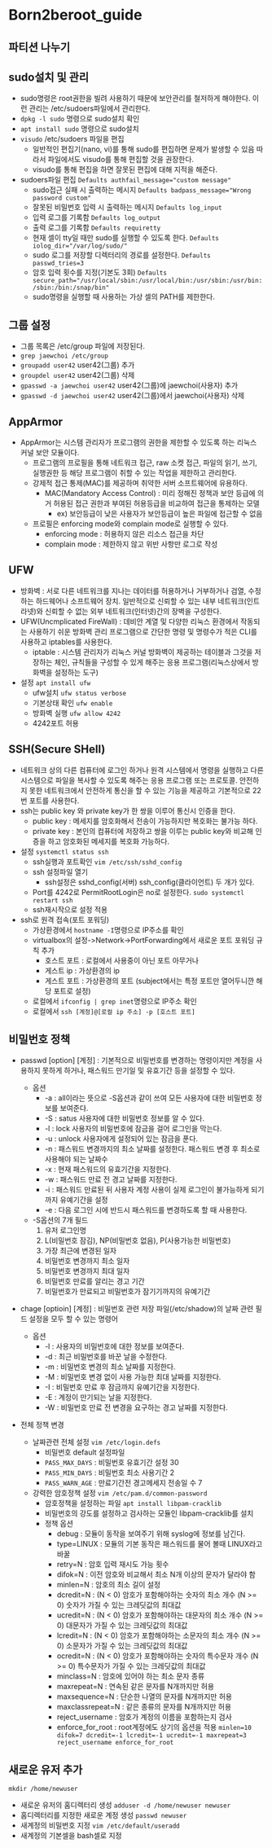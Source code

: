 # Born2beroot_guide

## 파티션 나누기

## sudo설치 및 관리
+ sudo명령은 root권한을 빌려 사용하기 때문에 보안관리를 철저하게 해야한다. 이런 관리는 /etc/sudoers파일에서 관리한다.
+ `dpkg -l sudo` 명령으로 sudo설치 확인
+ `apt install sudo` 명령으로 sudo설치
+ `visudo` /etc/sudoers 파일을 편집
    + 일반적인 편집기(nano, vi)를 통해 sudo를 편집하면 문제가 발생할 수 있음 따라서 파일에서도 visudo를 통해 편집할 것을 권장한다.
    + visudo를 통해 편집을 하면 잘못된 편집에 대해 지적을 해준다.
+ sudoers파일 편집
    ```Defaults	authfail_message="custom message"```
    + sudo접근 실패 시 출력하는 메시지
    ```Defaults	badpass_message="Wrong password custom"```
    + 잘못된 비밀번호 입력 시 출력하는 메시지
    ```Defaults	log_input```
    + 입력 로그를 기록함
    ```Defaults	log_output```
    + 출력 로그를 기록함
    ```Defaults	requiretty```
    + 현재 셀이 tty일 때만 sudo를 실행할 수 있도록 한다.
    ```Defaults	iolog_dir="/var/log/sudo/"```
    + sudo 로그를 저장할 디렉터리의 경로를 설정한다.
    ```Defaults	passwd_tries=3```
    + 암호 입력 횟수를 지정(기본도 3회)
    ```Defaults    secure_path="/usr/local/sbin:/usr/local/bin:/usr/sbin:/usr/bin:/sbin:/bin:/snap/bin"```
    + sudo명령을 실행할 때 사용하는 가상 셀의 PATH를 제한한다.
   
## 그룹 설정
+ 그룹 목록은 /etc/group 파일에 저장된다.
+ `grep jaewchoi /etc/group`
+ `groupadd user42` user42(그룹) 추가
+ `groupdel user42` user42(그룹) 삭제
+ `gpasswd -a jaewchoi user42` user42(그룹)에 jaewchoi(사용자) 추가
+ `gpasswd -d jaewchoi user42` user42(그룹)에서 jaewchoi(사용자) 삭제

## AppArmor
+ AppArmor는 시스템 관리자가 프로그램의 권한을 제한할 수 있도록 하는 리눅스 커널 보안 모듈이다.
    + 프로그램의 프로필을 통해 네트워크 접근, raw 소켓 접근, 파일의 읽기, 쓰기, 실행권한 등 해당 프로그램이 취할 수 있는 작업을 제한하고 관리한다.
    + 강제적 접근 통제(MAC)를 제공하며 취약한 서버 소프트웨어에 유용하다.
        + MAC(Mandatory Access Control) : 미리 정해진 정책과 보안 등급에 의거 허용된 접근 권한과 부여된 허용등급을 비교하여 접근을 통제하는 모델
            + ex) 보안등급이 낮은 사용자가 보안등급이 높은 파일에 접근할 수 없음
    + 프로필은 enforcing mode와 complain mode로 실행할 수 있다.
        + enforcing mode : 허용하지 않은 리소스 접근을 차단
        + complain mode : 제한하지 않고 위반 사항만 로그로 작성

## UFW
+ 방화벽 : 서로 다른 네트워크를 지나는 데이터를 허용하거나 거부하거나 검열, 수정하는 하드웨어나 소프트웨어 장치. 일반적으로 신뢰할 수 있는 내부 네트워크(인트라넷)와 신뢰할 수 없는 외부 네트워크(인터넷)간의 장벽을 구성한다.
+ UFW(Uncmplicated FireWall) : 데비안 계열 및 다양한 리눅스 환경에서 작동되는 사용하기 쉬운 방화벽 관리 프로그램으로 간단한 명령 및 명령수가 적은 CLI를 사용하고 iptables를 사용한다.
    + iptable : 시스템 관리자가 리눅스 커널 방화벽이 제공하는 테이블과 그것을 저장하는 체인, 규칙들을 구성할 수 있게 해주는 응용 프로그램(리눅스상에서 방화벽을 설정하는 도구)
+ 설정
    ```apt install ufw```
    + ufw설치
    ```ufw status verbose```
    + 기본상태 확인
    ```ufw enable```
    + 방화벽 실행
    ```ufw allow 4242```
    + 4242포트 허용

## SSH(Secure SHell)
+ 네트워크 상의 다른 컴퓨터에 로그인 하거나 원격 시스템에서 명령을 실행하고 다른 시스템으로 파일을 복사할 수 있도록 해주는 응용 프로그램 또는 프로토콜. 안전하지 못한 네트워크에서 안전하게 통신을 할 수 있는 기능을 제공하고 기본적으로 22번 포트를 사용한다.
+ ssh는 public key 와 private key가 한 쌍을 이루어 통신시 인증을 한다.
    + public key : 메세지를 암호화해서 전송이 가능하지만 복호화는 불가능 하다.
    + private key : 본인의 컴퓨터에 저장하고 쌍을 이루는 public key와 비교해 인증을 하고 암호화된 메세지를 복호화 가능하다.
+ 설정
    ```systemctl status ssh```
    + ssh실행과 포트확인
    ```vim /etc/ssh/sshd_config```
    + ssh 설정파일 열기
        + ssh설정은 sshd_config(서버) ssh_config(클라이언트) 두 개가 있다.
    + Port를 4242로 PermitRootLogin은 no로 설정한다.
    ```sudo systemctl restart ssh```
    + ssh재시작으로 설정 적용
+ ssh로 원격 접속(포트 포워딩)
    + 가상환경에서 `hostname -I`명령으로 IP주소를 확인
    + virtualbox의 설정->Network->PortForwarding에서 새로운 포트 포워딩 규칙 추가
        + 호스트 포트 : 로컬에서 사용중이 아닌 포트 아무거나
        + 게스트 ip : 가상환경의 ip
        + 게스트 포트 : 가상환경의 포트 (subject에서는 특정 포트만 열어두니깐 해당 포트로 설정)
    + 로컬에서 `ifconfig | grep inet`명령으로 IP주소 확인
    + 로컬에서 `ssh [계정]@[로컬 ip 주소] -p [호스트 포트]`


## 비밀번호 정책
+ passwd \[option\] \[계정\] : 기본적으로 비밀번호를 변경하는 명령이지만 계정을 사용하지 못하게 하거나, 패스워드 만기일 및 유효기간 등을 설정할 수 있다.
    + 옵션
        + -a : all이라는 뜻으로 -S옵션과 같이 쓰여 모든 사용자에 대한 비밀번호 정보를 보여준다.
        + -S : satus 사용자에 대한 비밀번호 정보를 알 수 있다.
        + -l : lock 사용자의 비밀번호에 잠금을 걸어 로그인을 막는다.
        + -u : unlock 사용자에게 설정되어 있는 잠금을 푼다.
        + -n : 패스워드 변경까지의 최소 날짜를 설정한다. 패스워드 변경 후 최소로 사용해야 되는 날짜수
        + -x : 현재 패스워드의 유효기간을 지정한다.
        + -w : 패스워드 만료 전 경고 날짜를 지정한다.
        + -i : 패스워드 만료된 뒤 사용자 계정 사용이 실제 로그인이 불가능하게 되기까지 유예기간을 설정
        + -e : 다음 로그인 시에 반드시 패스워드를 변경하도록 할 때 사용한다.
    + -S옵션의 7개 필드
        1. 유저 로그인명
        2. L(비밀번호 잠김), NP(비밀번호 없음), P(사용가능한 비밀번호)
        3. 가장 최근에 변경된 일자
        4. 비밀번호 변경까지 최소 일자
        5. 비밀번호 변경까지 최대 일자
        6. 비밀번호 만료를 알리는 경고 기간
        7. 비밀번호가 만료되고 비밀번호가 잠기기까지의 유예기간

+ chage \[optioin\] \[계정\] : 비밀번호 관련 저장 파일(/etc/shadow)의 날짜 관련 필드 설정을 모두 할 수 있는 명령어
    + 옵션
        + -l : 사용자의 비밀번호에 대한 정보를 보여준다.
        + -d : 최근 비밀번호를 바꾼 날을 수정한다.
        + -m : 비밀번호 변경의 최소 날짜를 지정한다.
        + -M : 비밀번호 변경 없이 사용 가능한 최대 날짜를 지정한다.
        + -I : 비밀번호 만료 후 잠금까지 유예기간을 지정한다.
        + -E : 계정이 만기되는 날을 지정한다.
        + -W : 비밀번호 만료 전 변경을 요구하는 경고 날짜를 지정한다.

+ 전체 정책 변경
    + 날짜관련 전체 설정
        ```vim /etc/login.defs```
        + 비밀번호 default 설정파일
        + `PASS_MAX_DAYS` : 비밀번호 유효기간 설정 30
        + `PASS_MIN_DAYS` : 비밀번호 최소 사용기간 2
        + `PASS_WARN_AGE` : 만료기간전 경고메세지 전송일 수 7
    + 강력한 암호정책 설정
        ```vim /etc/pam.d/common-password```
        + 암호정책을 설정하는 파일
        ```apt install libpam-cracklib```
        + 비밀번호의 강도를 설정하고 검사하는 모듈인 libpam-cracklib를 설치
        + 정책 옵션
            + debug : 모듈이 동작을 보여주기 위해 syslog에 정보를 남긴다.
            + type=LINUX : 모듈의 기본 동작은 패스워드를 물어 볼때 LINUX라고 바꿀
            + retry=N : 암호 입력 재시도 가능 횟수
            + difok=N : 이전 암호와 비교해서 최소 N개 이상의 문자가 달라야 함
            + minlen=N : 암호의 최소 길이 설정
            + dcredit=N : (N < 0) 암호가 포함해야하는 숫자의 최소 개수
                          (N >= 0) 숫자가 가질 수 있는 크레딧값의 최대값
            + ucredit=N : (N < 0) 암호가 포함해야하는 대문자의 최소 개수
                          (N >= 0) 대문자가 가질 수 있는 크레딧값의 최대값
            + lcredit=N : (N < 0) 암호가 포함해야하는 소문자의 최소 개수
                          (N >= 0) 소문자가 가질 수 있는 크레딧값의 최대값
            + ocredit=N : (N < 0) 암호가 포함해야하는 숫자의 특수문자 개수
                          (N >= 0) 특수문자가 가질 수 있는 크레딧값의 최대값
            + minclass=N : 암호에 있어야 하는 최소 문자 종류
            + maxrepeat=N : 연속된 같은 문자를 N개까지만 허용
            + maxsequence=N : 단순한 나열의 문자를 N개까지만 허용
            + maxclassrepeat=N : 같은 종류의 문자를 N개까지만 허용
            + reject_username : 암호가 계정의 이름을 포함하는지 검사
            + enforce_for_root : root계정에도 상기의 옵션을 적용
        ```minlen=10 difok=7 dcredit=-1 lcredit=-1 ucredit=-1 maxrepeat=3 reject_username enforce_for_root```

## 새로운 유저 추가
```mkdir /home/newuser```
+ 새로운 유저의 홈디렉터리 생성
```adduser -d /home/newuser newuser```
+ 홈디렉터리를 지정한 새로운 계정 생성
```passwd newuser```
+ 새계정의 비밀번호 지정
```vim /etc/default/useradd```
+ 새계정의 기본셀을 bash셀로 지정
